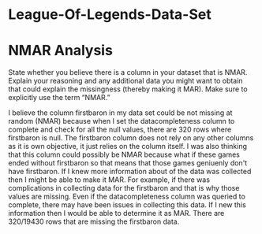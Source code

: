 # League-Of-Legends-Data-Set




# NMAR Analysis
State whether you believe there is a column in your dataset that is NMAR. Explain your reasoning and any additional data you might want to obtain that could explain the missingness (thereby making it MAR). Make sure to explicitly use the term “NMAR.”

I believe the column firstbaron in my data set could be not missing at random (NMAR) because when I set the datacompleteness column to complete and check for all the null values, there are 320 rows where firstbaron is null. The firstbaron column does not rely on any other columns as it is own objective, it just relies on the column itself. I was also thinking that this column could possibly be NMAR because what if these games ended without firstbaron so that means that those games geniuenly don't have firstbaron. If I knew more information about of the data was collected then I might be able to make it MAR. For example, if there was complications in collecting data for the firstbaron and that is why those values are missing. Even if the datacompleteness column was queried to complete, there may have been issues in collecting this data. If I new this information then I would be able to determine it as MAR. There are 320/19430 rows that are missing the firstbaron data.  
